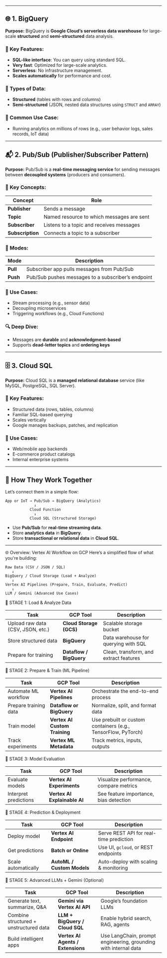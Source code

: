 
---

## 🌐 1. BigQuery

**Purpose:**
BigQuery is **Google Cloud’s serverless data warehouse** for large-scale **structured** and **semi-structured** data analysis.

### 🔹 Key Features:

* **SQL-like interface**: You can query using standard SQL.
* **Very fast**: Optimized for large-scale analytics.
* **Serverless**: No infrastructure management.
* **Scales automatically** for performance and cost.

### 🔸 Types of Data:

* **Structured** (tables with rows and columns)
* **Semi-structured** (JSON, nested data structures using `STRUCT` and `ARRAY`)

### 📌 Common Use Case:

* Running analytics on millions of rows (e.g., user behavior logs, sales records, IoT data)

---

## 📬 2. Pub/Sub (Publisher/Subscriber Pattern)

**Purpose:**
Pub/Sub is a **real-time messaging service** for sending messages between **decoupled systems** (producers and consumers).

### 🔹 Key Concepts:

| Concept          | Role                                      |
| ---------------- | ----------------------------------------- |
| **Publisher**    | Sends a message                           |
| **Topic**        | Named resource to which messages are sent |
| **Subscriber**   | Listens to a topic and receives messages  |
| **Subscription** | Connects a topic to a subscriber          |

### 🔸 Modes:

| Mode     | Description                                        |
| -------- | -------------------------------------------------- |
| **Pull** | Subscriber app pulls messages from Pub/Sub         |
| **Push** | Pub/Sub pushes messages to a subscriber’s endpoint |

### 📌 Use Cases:

* Stream processing (e.g., sensor data)
* Decoupling microservices
* Triggering workflows (e.g., Cloud Functions)

### 🔍 Deep Dive:

* Messages are **durable** and **acknowledgment-based**
* Supports **dead-letter topics** and **ordering keys**

---

## 🗄️ 3. Cloud SQL

**Purpose:**
Cloud SQL is a **managed relational database** service (like MySQL, PostgreSQL, SQL Server).

### 🔹 Key Features:

* Structured data (rows, tables, columns)
* Familiar SQL-based querying
* Scales vertically
* Google manages backups, patches, and replication

### 📌 Use Cases:

* Web/mobile app backends
* E-commerce product catalogs
* Internal enterprise systems

---

## 🧩 How They Work Together

Let’s connect them in a simple flow:

```
App or IoT → Pub/Sub → BigQuery (Analytics)
             ↓
           Cloud Function
             ↓
           Cloud SQL (Structured Storage)
```

* Use **Pub/Sub** for **real-time streaming data**.
* Store **analytics data** in **BigQuery**.
* Store **transactional or relational data** in **Cloud SQL**.

---

🌐 Overview: Vertex AI Workflow on GCP
Here’s a simplified flow of what you're building:

    Raw Data (CSV / JSON / SQL) 
       ↓
    BigQuery / Cloud Storage (Load + Analyze)
       ↓
    Vertex AI Pipelines (Prepare, Train, Evaluate, Predict)
       ↓
    LLM / Gemini (Advanced Use Cases)



🔹 STAGE 1: Load & Analyze Data

| Task                              | GCP Tool                | Description                            |
| --------------------------------- | ----------------------- | -------------------------------------- |
| Upload raw data (CSV, JSON, etc.) | **Cloud Storage (GCS)** | Scalable storage bucket                |
| Store structured data             | **BigQuery**            | Data warehouse for querying with SQL   |
| Prepare for training              | **Dataflow / BigQuery** | Clean, transform, and extract features |


🔹 STAGE 2: Prepare & Train (ML Pipeline)

| Task                  | GCP Tool                      | Description                                                   |
| --------------------- | ----------------------------- | ------------------------------------------------------------- |
| Automate ML workflow  | **Vertex AI Pipelines**       | Orchestrate the end-to-end process                            |
| Prepare training data | **Dataflow or BigQuery**      | Normalize, split, and format data                             |
| Train model           | **Vertex AI Custom Training** | Use prebuilt or custom containers (e.g., TensorFlow, PyTorch) |
| Track experiments     | **Vertex ML Metadata**        | Track metrics, inputs, outputs                                |



🔹 STAGE 3: Model Evaluation

| Task                  | GCP Tool                     | Description                            |
| --------------------- | ---------------------------- | -------------------------------------- |
| Evaluate models       | **Vertex AI Experiments**    | Visualize performance, compare metrics |
| Interpret predictions | **Vertex AI Explainable AI** | See feature importance, bias detection |


🔹 STAGE 4: Prediction & Deployment

| Task                | GCP Tool                   | Description                             |
| ------------------- | -------------------------- | --------------------------------------- |
| Deploy model        | **Vertex AI Endpoint**     | Serve REST API for real-time prediction |
| Get predictions     | **Batch or Online**        | Use UI, `gcloud`, or REST endpoints     |
| Scale automatically | **AutoML / Custom Models** | Auto-deploy with scaling & monitoring   |



🔹 STAGE 5: Advanced LLMs + Gemini (Optional)

| Task                                   | GCP Tool                          | Description                                                     |
| -------------------------------------- | --------------------------------- | --------------------------------------------------------------- |
| Generate text, summarize, Q\&A         | **Gemini via Vertex AI API**      | Google’s foundation LLMs                                        |
| Combine structured + unstructured data | **LLM + BigQuery / Cloud SQL**    | Enable hybrid search, RAG, agents                               |
| Build intelligent apps                 | **Vertex AI Agents / Extensions** | Use LangChain, prompt engineering, grounding with internal data |



